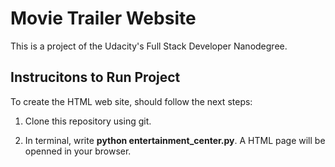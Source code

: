 # Movie Trailer Website #

This is a project of the Udacity's Full Stack Developer Nanodegree.

## Instrucitons to Run Project ##

To create the HTML web site, should follow the next steps:

1. Clone this repository using git.

2. In terminal, write __python entertainment_center.py__. A HTML page will be openned in your browser.
